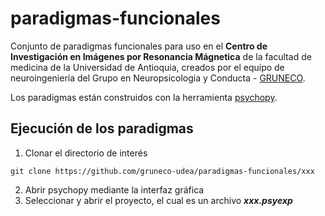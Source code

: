 # paradigmas-funcionales
Conjunto de paradigmas funcionales para uso en el **Centro de Investigación en Imágenes por Resonancia Mágnetica** de la facultad de medicina de la Universidad de Antioquia, creados por el equipo de neuroingeniería del Grupo en Neuropsicologia y Conducta - [GRUNECO](https://www.udea.edu.co/wps/portal/udea/web/inicio/investigacion/grupos-investigacion/ciencias-medicas-salud/neuropsicologia-conducta).

Los paradigmas están construidos con la herramienta [psychopy](https://www.psychopy.org/).

## Ejecución de los paradigmas

1. Clonar el directorio de interés
```
git clone https://github.com/gruneco-udea/paradigmas-funcionales/xxx
```
2. Abrir psychopy mediante la interfaz gráfica
3. Seleccionar y abrir el proyecto, el cual es un archivo ***xxx.psyexp***



